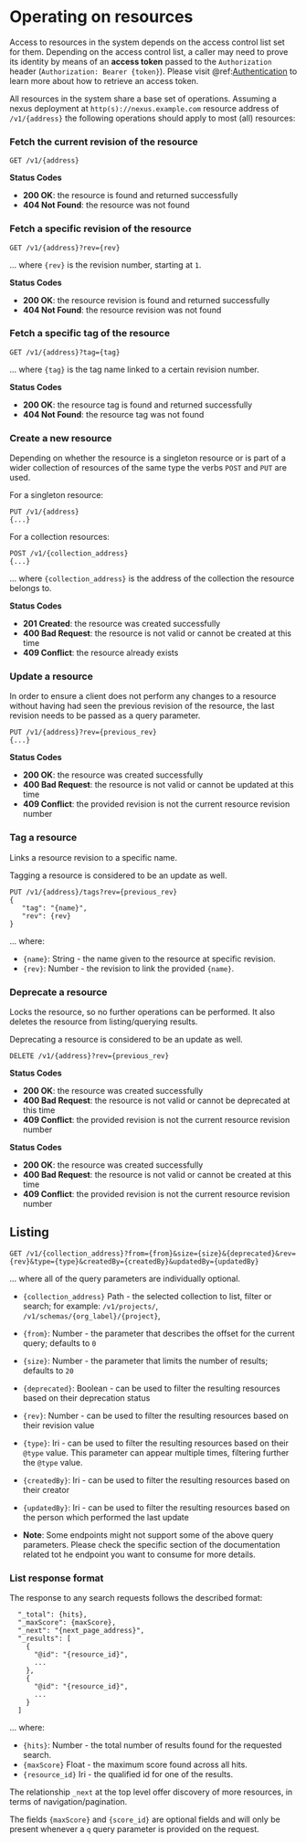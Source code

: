 # Operating on resources

Access to resources in the system depends on the access control list set for them. Depending on the access control list, 
a caller may need to prove its identity by means of an **access token** passed to the `Authorization` 
header (`Authorization: Bearer {token}`). Please visit @ref:[Authentication](authentication.md) to learn more about how 
to retrieve an access token.

All resources in the system share a base set of operations. Assuming a nexus deployment at
`http(s)://nexus.example.com` resource address of `/v1/{address}` the following operations should apply to most (all)
resources:

### Fetch the current revision of the resource

```
GET /v1/{address}
```

**Status Codes**

- **200 OK**: the resource is found and returned successfully
- **404 Not Found**: the resource was not found

### Fetch a specific revision of the resource

```
GET /v1/{address}?rev={rev}
```
... where `{rev}` is the revision number, starting at `1`.

**Status Codes**

- **200 OK**: the resource revision is found and returned successfully
- **404 Not Found**: the resource revision was not found

### Fetch a specific tag of the resource

```
GET /v1/{address}?tag={tag}
```
... where `{tag}` is the tag name linked to a certain revision number.

**Status Codes**

- **200 OK**: the resource tag is found and returned successfully
- **404 Not Found**: the resource tag was not found

### Create a new resource

Depending on whether the resource is a singleton resource or is part of a wider collection of resources of the same
type the verbs `POST` and `PUT` are used.

For a singleton resource:

```
PUT /v1/{address}
{...}
```

For a collection resources:

```
POST /v1/{collection_address}
{...}
```
... where `{collection_address}` is the address of the collection the resource belongs to.

**Status Codes**

- **201 Created**: the resource was created successfully
- **400 Bad Request**: the resource is not valid or cannot be created at this time
- **409 Conflict**: the resource already exists

### Update a resource

In order to ensure a client does not perform any changes to a resource without having had seen the previous revision of
the resource, the last revision needs to be passed as a query parameter.

```
PUT /v1/{address}?rev={previous_rev}
{...}
```

**Status Codes**

- **200 OK**: the resource was created successfully
- **400 Bad Request**: the resource is not valid or cannot be updated at this time
- **409 Conflict**: the provided revision is not the current resource revision number


### Tag a resource

Links a resource revision to a specific name. 

Tagging a resource is considered to be an update as well.

```
PUT /v1/{address}/tags?rev={previous_rev}
{
   "tag": "{name}",
   "rev": {rev}
}
```
... where:

- `{name}`: String - the name given to the resource at specific revision.
- `{rev}`: Number - the revision to link the provided `{name}`.


### Deprecate a resource

Locks the resource, so no further operations can be performed. It also deletes the resource from listing/querying 
results.

Deprecating a resource is considered to be an update as well. 

```
DELETE /v1/{address}?rev={previous_rev}
```

**Status Codes**

- **200 OK**: the resource was created successfully
- **400 Bad Request**: the resource is not valid or cannot be deprecated at this time
- **409 Conflict**: the provided revision is not the current resource revision number

**Status Codes**

- **200 OK**: the resource was created successfully
- **400 Bad Request**: the resource is not valid or cannot be created at this time
- **409 Conflict**: the provided revision is not the current resource revision number

## Listing

```
GET /v1/{collection_address}?from={from}&size={size}&{deprecated}&rev={rev}&type={type}&createdBy={createdBy}&updatedBy={updatedBy}
```

... where all of the query parameters are individually optional.

- `{collection_address}` Path - the selected collection to list, filter or search; for example: `/v1/projects/`, 
  `/v1/schemas/{org_label}/{project}`,
- `{from}`: Number - the parameter that describes the offset for the current query; defaults to `0`
- `{size}`: Number - the parameter that limits the number of results; defaults to `20`
- `{deprecated}`: Boolean - can be used to filter the resulting resources based on their deprecation status
- `{rev}`: Number - can be used to filter the resulting resources based on their revision value
- `{type}`: Iri - can be used to filter the resulting resources based on their `@type` value. This parameter can appear 
  multiple times, filtering further the `@type` value.
- `{createdBy}`: Iri - can be used to filter the resulting resources based on their creator
- `{updatedBy}`: Iri - can be used to filter the resulting resources based on the person which performed the last update

- **Note**: Some endpoints might not support some of the above query parameters. Please check the specific section of 
  the documentation related tot he endpoint you want to consume for more details.

### List response format

The response to any search requests follows the described format:

```
  "_total": {hits},
  "_maxScore": {maxScore},
  "_next": "{next_page_address}",
  "_results": [
    {
      "@id": "{resource_id}",
      ...
    },
    {
      "@id": "{resource_id}",
      ...
    }
  ]
```

... where:

- `{hits}`: Number - the total number of results found for the requested search.
- `{maxScore}` Float - the maximum score found across all hits.
- `{resource_id}` Iri - the qualified id for one of the results.

The relationship `_next` at the top level offer discovery of more resources, in terms of navigation/pagination. 

The fields `{maxScore}` and `{score_id}` are optional fields and will only be present whenever a `q` query parameter is 
provided on the request.